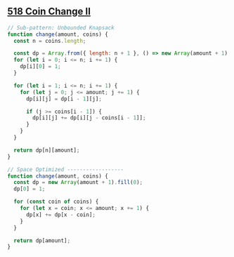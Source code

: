 ## [518 Coin Change II](https://leetcode.com/problems/coin-change-ii/description/)

<!-- notecardId: 1753182958189 -->

```js
// Sub-pattern: Unbounded Knapsack
function change(amount, coins) {
  const n = coins.length;

  const dp = Array.from({ length: n + 1 }, () => new Array(amount + 1).fill(0));
  for (let i = 0; i <= n; i += 1) {
    dp[i][0] = 1;
  }

  for (let i = 1; i <= n; i += 1) {
    for (let j = 0; j <= amount; j += 1) {
      dp[i][j] = dp[i - 1][j];

      if (j >= coins[i - 1]) {
        dp[i][j] += dp[i][j - coins[i - 1]];
      }
    }
  }

  return dp[n][amount];
}

// Space Optimized ------------------
function change(amount, coins) {
  const dp = new Array(amount + 1).fill(0);
  dp[0] = 1;

  for (const coin of coins) {
    for (let x = coin; x <= amount; x += 1) {
      dp[x] += dp[x - coin];
    }
  }

  return dp[amount];
}
```
